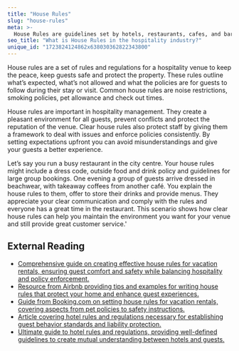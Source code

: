 ```yaml
---
title: "House Rules"
slug: "house-rules"
meta: >-
  House Rules are guidelines set by hotels, restaurants, cafes, and bars to ensure guest safety, comfort, and a pleasant experience for everyone.
seo_title: "What is House Rules in the hospitality industry?"
unique_id: "1723824124862x638030362822343800"
---
```


House rules are a set of rules and regulations for a hospitality venue to keep the peace, keep guests safe and protect the property. These rules outline what’s expected, what’s not allowed and what the policies are for guests to follow during their stay or visit. Common house rules are noise restrictions, smoking policies, pet allowance and check out times.

House rules are important in hospitality management. They create a pleasant environment for all guests, prevent conflicts and protect the reputation of the venue. Clear house rules also protect staff by giving them a framework to deal with issues and enforce policies consistently. By setting expectations upfront you can avoid misunderstandings and give your guests a better experience.

Let’s say you run a busy restaurant in the city centre. Your house rules might include a dress code, outside food and drink policy and guidelines for large group bookings. One evening a group of guests arrive dressed in beachwear, with takeaway coffees from another café. You explain the house rules to them, offer to store their drinks and provide menus. They appreciate your clear communication and comply with the rules and everyone has a great time in the restaurant. This scenario shows how clear house rules can help you maintain the environment you want for your venue and still provide great customer service.'

## External Reading

- [Comprehensive guide on creating effective house rules for vacation rentals, ensuring guest comfort and safety while balancing hospitality and policy enforcement.](https://www.ownerrez.com/guides/house-rules-for-vacation-rentals)
- [Resource from Airbnb providing tips and examples for writing house rules that protect your home and enhance guest experiences.](https://www.airbnb.com/resources/hosting-homes/a/setting-helpful-house-rules-21)
- [Guide from Booking.com on setting house rules for vacation rentals, covering aspects from pet policies to safety instructions.](https://partner.booking.com/en-us/hosts/setting-house-rules-holiday-rental)
- [Article covering hotel rules and regulations necessary for establishing guest behavior standards and liability protection.](https://www.xenia.team/articles/hotel-rules-regulations)
- [Ultimate guide to hotel rules and regulations, providing well-defined guidelines to create mutual understanding between hotels and guests.](https://www.mews.com/en/blog/hotel-rules)